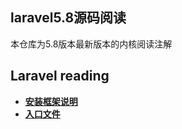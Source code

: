 
## laravel5.8源码阅读
本仓库为5.8版本最新版本的内核阅读注解

## Laravel reading

- **[安装框架说明](document/crud.md)**
- **[入口文件](document/web.md)**




